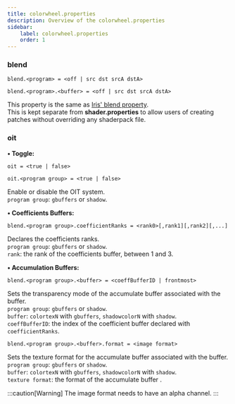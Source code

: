 ```yaml
---
title: colorwheel.properties
description: Overview of the colorwheel.properties
sidebar:
    label: colorwheel.properties
    order: 1
---
```


### blend

```
blend.<program> = <off | src dst srcA dstA>
```
```
blend.<program>.<buffer> = <off | src dst srcA dstA>
```

This property is the same as [Iris' blend property](https://shaders.properties/current/reference/shadersproperties/rendering/#blend).  
This is kept separate from **shader.properties** to allow users of creating patches without overriding any shaderpack file.

### oit

**• Toggle:**

```
oit = <true | false>
```
```
oit.<program group> = <true | false>
```

Enable or disable the OIT system.  
`program group`: `gbuffers` or `shadow`.  

**• Coefficients Buffers:**

```
blend.<program group>.coefficientRanks = <rank0>[,rank1][,rank2][,...]
```

Declares the coefficients ranks.  
`program group`: `gbuffers` or `shadow`.  
`rank`: the rank of the coefficients buffer, between 1 and 3.  

**• Accumulation Buffers:**

```
blend.<program group>.<buffer> = <coeffBufferID | frontmost>
```

Sets the transparency mode of the accumulate buffer associated with the buffer.   
`program group`: `gbuffers` or `shadow`.  
`buffer`: `colortexN` with `gbuffers`, `shadowcolorN` with `shadow`.  
`coeffBufferID`: the index of the coefficient buffer declared with `coefficientRanks`.  

```
blend.<program group>.<buffer>.format = <image format>
```

Sets the texture format for the accumulate buffer associated with the buffer.   
`program group`: `gbuffers` or `shadow`.  
`buffer`: `colortexN` with `gbuffers`, `shadowcolorN` with `shadow`.  
`texture format`: the format of the accumulate buffer [](https://shaders.properties/current/reference/buffers/image_format/#_top).

:::caution[Warning]
The image format needs to have an alpha channel. 
:::
